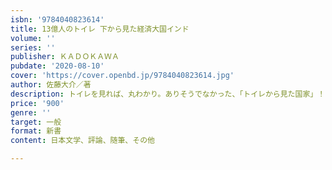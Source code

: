 ```yaml
---
isbn: '9784040823614'
title: 13億人のトイレ 下から見た経済大国インド
volume: ''
series: ''
publisher: ＫＡＤＯＫＡＷＡ
pubdate: '2020-08-10'
cover: 'https://cover.openbd.jp/9784040823614.jpg'
author: 佐藤大介／著
description: トイレを見れば、丸わかり。ありそうでなかった、「トイレから見た国家」！
price: '900'
genre: ''
target: 一般
format: 新書
content: 日本文学、評論、随筆、その他

---
```

